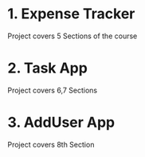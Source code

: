 # 1. Expense Tracker

Project covers 5 Sections of the course

# 2. Task App

Project covers 6,7 Sections

# 3. AddUser App

Project covers 8th Section
